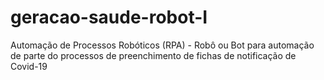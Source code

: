 # geracao-saude-robot-I
Automação de Processos Robóticos (RPA) - Robô ou Bot para automação de parte do processos de preenchimento de fichas de notificação de Covid-19 
